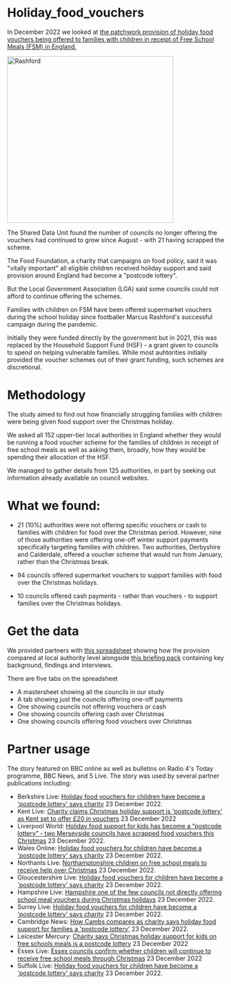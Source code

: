 # Holiday_food_vouchers

In December 2022 we looked at [the patchwork provision of holiday food vouchers being offered to families with children in receipt of Free School Meals (FSM) in England.](https://www.bbc.co.uk/news/uk-england-64038416)

<img width="385" alt="Rashford" src="https://user-images.githubusercontent.com/61186777/210399006-b11d4cf4-e67b-4a22-b096-83b476aaa025.png">

The Shared Data Unit found the number of councils no longer offering the vouchers had continued to grow since August - with 21 having scrapped the scheme.

The Food Foundation, a charity that campaigns on food policy, said it was "vitally important" all eligible children received holiday support and said provision around England had become a "postcode lottery".

But the Local Government Association (LGA) said some councils could not afford to continue offering the schemes.

Families with children on FSM have been offered supermarket vouchers during the school holiday since footballer Marcus Rashford's successful campaign during the pandemic.

Initially they were funded directly by the government but in 2021, this was replaced by the Household Support Fund (HSF) - a grant given to councils to spend on helping vulnerable families. While most auhtorities initially provided the voucher schemes out of their grant funding, such schemes are discretional.

# Methodology

The study aimed to find out how financially struggling families with children were being given food support over the Christmas holiday.

We asked all 152 upper-tier local authorities in England whether they would be running a food voucher scheme for the families of children in receipt of free school meals as well as asking them, broadly, how they would be spending their allocation of the HSF.

We managed to gather details from 125 authorities, in part by seeking out information already available on council websites. 

# What we found:

- 21 (10%) authorities were not offering specific vouchers or cash to families with children for food over the Christmas period. However, nine of those authorities were offering one-off winter support payments specifically targeting families with children. Two authorities, Derbyshire and Calderdale, offered a voucher scheme that would run from January, rather than the Christmas break. 

- 94 councils offered supermarket vouchers to support families with food over the Christmas holidays. 

- 10 councils offered cash payments - rather than vouchers - to support families over the Christmas holidays.

# Get the data

We provided partners with [this spreadsheet](https://docs.google.com/spreadsheets/d/1F6sj1PYk2kuzf0bv_80khsLTPfcdfIZ-MXvPOxHz28M/edit?usp=sharing) showing how the provision compared at local authority level alongside [this briefing pack](https://docs.google.com/document/d/19Tki4pBDP3O_dmpjxQm1Vu90tQb1LtJKJR4oFoZ6Cpk/edit?usp=sharing) containing key background, findings and interviews. 

There are five tabs on the spreadsheet
- A mastersheet showing all the councils in our study
- A tab showing just the councils offering one-off payments
- One showing councils not offering vouchers or cash
- One showing councils offering cash over Christmas
- One showing councils offering food vouchers over Christmas

# Partner usage

The story featured on BBC online as well as bulletins on Radio 4's Today programme, BBC News, and 5 Live. The story was used by several partner publications including:

- Berkshire Live: [Holiday food vouchers for children have become a 'postcode lottery' says charity](https://www.getreading.co.uk/news/cost-of-living/holiday-food-vouchers-children-become-25804090) 23 December 2022.
- Kent Live: [Charity claims Christmas holiday support is 'postcode lottery' as Kent set to offer £20 in vouchers](https://www.kentlive.news/news/uk-world-news/charity-claims-christmas-holiday-support-7955124)  23 December 2022
- Liverpool World: [Holiday food support for kids has become a “postcode lottery” - two Merseyside councils have scrapped food vouchers this Christmas](https://www.liverpoolworld.uk/news/provision-of-holiday-food-support-for-children-has-become-a-postcode-lottery-according-to-a-leading-charity-3963223)  23 December 2022.
- Wales Online: [Holiday food vouchers for children have become a 'postcode lottery' says charity](https://www.walesonline.co.uk/news/uk-news/holiday-food-vouchers-children-become-25804090)  23 December 2022.
- Northants Live: [Northamptonshire children on free school meals to receive help over Christmas](https://www.northantslive.news/news/northamptonshire-news/northamptonshire-children-free-school-meals-7955849)  23 December 2022.
- Gloucestershire Live: [Holiday food vouchers for children have become a 'postcode lottery' says charity](https://www.gloucestershirelive.co.uk/holiday-food-vouchers-children-become-7953560)  23 December 2022.
- Hampshire Live: [Hampshire one of the few councils not directly offering school meal vouchers during Christmas holidays](https://www.hampshirelive.news/news/cost-of-living/hampshire-one-few-councils-not-7954887) 23 December 2022.
- Surrey Live: [Holiday food vouchers for children have become a 'postcode lottery' says charity](https://www.getsurrey.co.uk/news/cost-of-living/holiday-food-vouchers-children-become-25804090) 23 December 2022.
- Cambridge News: [How Cambs compares as charity says holiday food support for families a 'postcode lottery'](https://www.cambridge-news.co.uk/news/cost-of-living/how-cambs-compares-charity-says-25804784) 23 December 2022.
- Leicester Mercury: [Charity says Christmas holiday support for kids on free schools meals is a postcode lottery](https://www.leicestermercury.co.uk/news/local-news/charity-says-christmas-holiday-support-7960525) 23 December 2022
- Essex Live: [Essex councils confirm whether children will continue to receive free school meals through Christmas](https://www.essexlive.news/news/essex-news/essex-councils-confirm-whether-children-7963549) 23 December 2022
- Suffolk Live: [Holiday food vouchers for children have become a 'postcode lottery' says charity](https://www.suffolklive.com/news/cost-of-living/holiday-food-vouchers-children-become-7953438) 23 December 2022.
